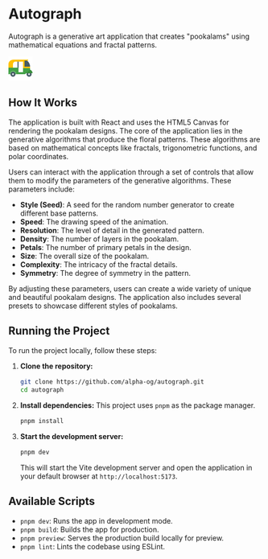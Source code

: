 # Autograph

Autograph is a generative art application that creates "pookalams" using mathematical equations and fractal patterns.

![Screenshot of the Autograph application](public/sprite.png)

## How It Works

The application is built with React and uses the HTML5 Canvas for rendering the pookalam designs. The core of the application lies in the generative algorithms that produce the floral patterns. These algorithms are based on mathematical concepts like fractals, trigonometric functions, and polar coordinates.

Users can interact with the application through a set of controls that allow them to modify the parameters of the generative algorithms. These parameters include:

- **Style (Seed)**: A seed for the random number generator to create different base patterns.
- **Speed**: The drawing speed of the animation.
- **Resolution**: The level of detail in the generated pattern.
- **Density**: The number of layers in the pookalam.
- **Petals**: The number of primary petals in the design.
- **Size**: The overall size of the pookalam.
- **Complexity**: The intricacy of the fractal details.
- **Symmetry**: The degree of symmetry in the pattern.

By adjusting these parameters, users can create a wide variety of unique and beautiful pookalam designs. The application also includes several presets to showcase different styles of pookalams.

## Running the Project

To run the project locally, follow these steps:

1.  **Clone the repository:**

    ```bash
    git clone https://github.com/alpha-og/autograph.git
    cd autograph
    ```

2.  **Install dependencies:**
    This project uses `pnpm` as the package manager.

    ```bash
    pnpm install
    ```

3.  **Start the development server:**
    ```bash
    pnpm dev
    ```
    This will start the Vite development server and open the application in your default browser at `http://localhost:5173`.

## Available Scripts

- `pnpm dev`: Runs the app in development mode.
- `pnpm build`: Builds the app for production.
- `pnpm preview`: Serves the production build locally for preview.
- `pnpm lint`: Lints the codebase using ESLint.

